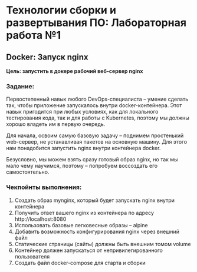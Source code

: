 # Технологии сборки и развертывания ПО: Лабораторная работа №1

## **Docker: Запуск nginx**

**Цель: запустить в докере рабочий веб-сервер nginx**

### **Задание:**

Первостепенный навык любого DevOps-специалиста – умение сделать так, чтобы приложение запускалось внутри docker-контейнера. Этот навык пригодится при любых условиях, как для локального тестирования кода, так и для работы с Kubernetes, поэтому мы должны хорошо владеть им в первую очередь.

Для начала, освоим самую базовую задачу – поднимем простенький web-сервер, не устанавливая пакетов на основную машину. Для этого нам понадобится запустить nginx внутри контейнера docker.

Безусловно, мы можем взять сразу готовый образ nginx, но так мы мало чему научимся, поэтому – попробуем воссоздать его самостоятельно.

### **Чекпойнты выполнения:**

1. Создать образ mynginx, который будет запускать nginx внутри контейнера
2. Получить ответ вашего nginx из контейнера по адресу http://localhost:8080
3. Использовать базовые легковесные образы – alpine
4. Добавить возможность конфигурирования nginx через внешний файл
5. Статические страницы (сайты) должны быть внешним томом volume
6. Контейнер должен запускаться от непривилегированного пользователя
7. Создать файл docker-compose для старта и сборки

